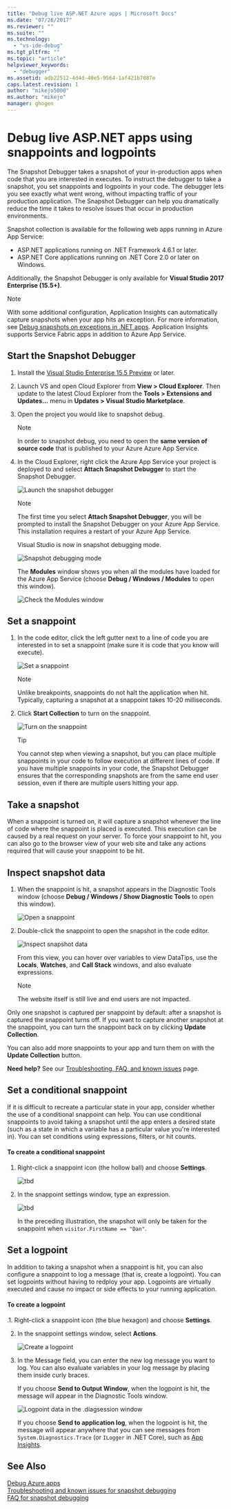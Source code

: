 ```yaml
---
title: "Debug live ASP.NET Azure apps | Microsoft Docs"
ms.date: "07/26/2017"
ms.reviewer: ""
ms.suite: ""
ms.technology: 
  - "vs-ide-debug"
ms.tgt_pltfrm: ""
ms.topic: "article"
helpviewer_keywords: 
  - "debugger"
ms.assetid: adb22512-4d4d-40e5-9564-1af421b7087e
caps.latest.revision: 1
author: "mikejo5000"
ms.author: "mikejo"
manager: ghogen
---
```

# Debug live ASP.NET apps using snappoints and logpoints

The Snapshot Debugger takes a snapshot of your in-production apps when code that you are interested in executes. To instruct the debugger to take a snapshot, you set snappoints and logpoints in your code. The debugger lets you see exactly what went wrong, without impacting traffic of your production application. The Snapshot Debugger can help you dramatically reduce the time it takes to resolve issues that occur in production environments.

Snapshot collection is available for the following web apps running in Azure App Service:

- ASP.NET applications running on .NET Framework 4.6.1 or later.
- ASP.NET Core applications running on .NET Core 2.0 or later on Windows.

Additionally, the Snapshot Debugger is only available for **Visual Studio 2017 Enterprise (15.5+)**. 

> [!NOTE]
> With some additional configuration, Application Insights can automatically capture snapshots when your app hits an exception. For more information, see [Debug snapshots on exceptions in .NET apps](/azure/application-insights/app-insights-snapshot-debugger). Application Insights supports Service Fabric apps in addition to Azure App Service.

## Start the Snapshot Debugger

1. Install the [Visual Studio Enterprise 15.5 Preview](https://www.visualstudio.com/en-us/news/releasenotes/vs2017-preview-relnotes) or later.

2. Launch VS and open Cloud Explorer from **View > Cloud Explorer**. Then update to the latest Cloud Explorer from the **Tools > Extensions and Updates...** menu in **Updates > Visual Studio Marketplace**. 

3. Open the project you would like to snapshot debug. 

    > [!NOTE] 
    > In order to snapshot debug, you need to open the **same version of source code** that is published to your Azure Azure App Service. 

4. In the Cloud Explorer, right click the Azure App Service your project is deployed to and select **Attach Snapshot Debugger** to start the Snapshot Debugger.

    ![Launch the snapshot debugger](../debugger/media/snapshot-launch.png "Launch the snapshot debugger")

    > [!NOTE] 
    > The first time you select **Attach Snapshot Debugger**, you will be prompted to install the Snapshot Debugger on your Azure App Service. This installation requires a restart of your Azure App Service. 

   Visual Studio is now in snapshot debugging mode.

    ![Snapshot debugging mode](../debugger/media/snapshot-message.png "Snapshot debugging mode")

   The **Modules** window shows you when all the modules have loaded for the Azure App Service (choose **Debug / Windows / Modules** to open this window).

    ![Check the Modules window](../debugger/media/snapshot-modules.png "Check the Modules window")

## Set a snappoint

1. In the code editor, click the left gutter next to a line of code you are interested in to set a snappoint (make sure it is code that you know will execute).

    ![Set a snappoint](../debugger/media/snapshot-set-snappoint.png "Set a snappoint")

    > [!NOTE]
    > Unlike breakpoints, snappoints do not halt the application when hit. Typically, capturing a snapshot at a snappoint takes 10-20 milliseconds. 

2. Click **Start Collection** to turn on the snappoint.  

    ![Turn on the snappoint](../debugger/media/snapshot-start-collection.png "Turn on the snappoint")

    > [!TIP]
    > You cannot step when viewing a snapshot, but you can place multiple snappoints in your code to follow execution at different lines of code. If you have multiple snappoints in your code, the Snapshot Debugger ensures that the corresponding snapshots are from the same end user session, even if there are multiple users hitting your app.

## Take a snapshot

When a snappoint is turned on, it will capture a snapshot whenever the line of code where the snappoint is placed is executed. This execution can be caused by a real request on your server. To force your snappoint to hit, you can also go to the browser view of your web site and take any actions required that will cause your snappoint to be hit.

## Inspect snapshot data

1. When the snappoint is hit, a snapshot appears in the Diagnostic Tools window (choose **Debug / Windows / Show Diagnostic Tools** to open this window).

    ![Open a snappoint](../debugger/media/snapshot-diagsession-window.png "Open a snappoint")

2. Double-click the snappoint to open the snapshot in the code editor.

    ![Inspect snapshot data](../debugger/media/snapshot-inspect-data.png "Inspect snapshot data")

    From this view, you can hover over variables to view DataTips, use the **Locals**, **Watches**, and **Call Stack** windows, and also evaluate expressions.

    > [!NOTE]
    > The website itself is still live and end users are not impacted.

Only one snapshot is captured per snappoint by default: after a snapshot is captured the snappoint turns off. If you want to capture another snapshot at the snappoint, you can turn the snappoint back on by clicking **Update Collection**. 

You can also add more snappoints to your app and turn them on with the **Update Collection** button. 

**Need help?** See our [Troubleshooting, FAQ, and known issues](../debugger/debug-live-azure-apps-troubleshooting.md) page.

## Set a conditional snappoint

If it is difficult to recreate a particular state in your app, consider whether the use of a conditional snappoint can help. You can use conditional snappoints to avoid taking a snapshot until the app enters a desired state (such as a state in which a variable has a particular value you're interested in). You can set conditions using expressions, filters, or hit counts.

#### To create a conditional snappoint

1. Right-click a snappoint icon (the hollow ball) and choose **Settings**.

    ![tbd](../debugger/media/snapshot-snappoint-settings.png "t b d")

2. In the snappoint settings window, type an expression.

    ![tbd](../debugger/media/snapshot-snappoint-conditions.png "t b d")

    In the preceding illustration, the snapshot will only be taken for the snappoint when `visitor.FirstName == "Dan"`.

## Set a logpoint

In addition to taking a snapshot when a snappoint is hit, you can also configure a snappoint to log a message (that is, create a logpoint). You can set logpoints without having to redploy your app. Logpoints are virtually executed and cause no impact or side effects to your running application.

#### To create a logpoint

.1. Right-click a snappoint icon (the blue hexagon) and choose **Settings**.

2. In the snappoint settings window, select **Actions**.

    ![Create a logpoint](../debugger/media/snapshot-logpoint.png "Create a logpoint")

3. In the Message field, you can enter the new log message you want to log. You can also evaluate variables in your log message by placing them inside curly braces.

    If you choose **Send to Output Window**, when the logpoint is hit, the message will appear in the Diagnostic Tools window.

    ![Logpoint data in the .diagsession window](../debugger/media/snapshot-logpoint-output.png "Logpoint data in the .diagsession window")

    If you choose **Send to application log**, when the logpoint is hit, the message will appear anywhere that you can see messages from `System.Diagnostics.Trace` (or `ILogger` in .NET Core), such as [App Insights](/azure/application-insights/app-insights-asp-net-trace-logs).

## See Also  
 [Debug Azure apps](../debugger/debug-azure-apps.md)  
 [Troubleshooting and known issues for snapshot debugging](../debugger/debug-live-azure-apps-troubleshooting.md)  
 [FAQ for snapshot debugging](../debugger/debug-live-azure-apps-faq.md)
